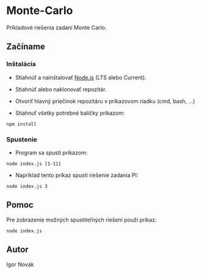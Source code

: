 # Monte-Carlo

Príkladové riešenia zadaní Monte Carlo.

## Začíname

### Inštalácia

* Stiahnúť a nainštalovať [Node.js](https://nodejs.org/en/) (LTS alebo Current).
* Stiahnúť alebo naklonovať repozitár.

* Otvoriť hlavný priečinok repozitáru v príkazovom riadku (cmd, bash, ...)

* Stiahnuť všetky potrebné balíčky príkazom:
```
npm install
```

### Spustenie

* Program sa spustí príkazom:
```
node index.js [1-11]
```

* Napríklad tento príkaz spustí riešenie zadania PI:
```
node index.js 3
```

## Pomoc

Pre zobrazenie možných spustiteľných riešení použi príkaz:
```
node index.js
```

## Autor

Igor Novák